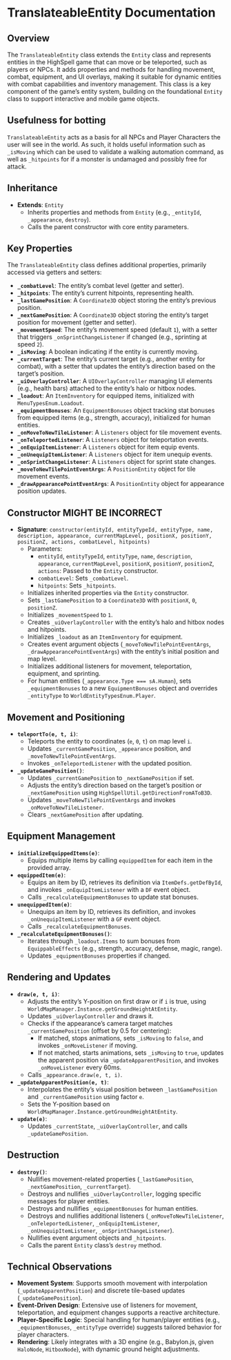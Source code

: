 # TranslateableEntity Documentation

## Overview
The `TranslateableEntity` class extends the `Entity` class and represents entities in the HighSpell game that can move or be teleported, such as players or NPCs. It adds properties and methods for handling movement, combat, equipment, and UI overlays, making it suitable for dynamic entities with combat capabilities and inventory management. This class is a key component of the game’s entity system, building on the foundational `Entity` class to support interactive and mobile game objects.

## Usefulness for botting
`TranslateableEntity` acts as a basis for all NPCs and Player Characters the user will see in the world. As such, it holds useful information such as `_isMoving` which can be used to validate a walking automation command, as well as `_hitpoints` for if a monster is undamaged and possibly free for attack.

## Inheritance
- **Extends**: `Entity`
  - Inherits properties and methods from `Entity` (e.g., `_entityId`, `_appearance`, `destroy`).
  - Calls the parent constructor with core entity parameters.

## Key Properties
The `TranslateableEntity` class defines additional properties, primarily accessed via getters and setters:

- **`_combatLevel`**: The entity’s combat level (getter and setter).
- **`_hitpoints`**: The entity’s current hitpoints, representing health.
- **`_lastGamePosition`**: A `Coordinate3D` object storing the entity’s previous position.
- **`_nextGamePosition`**: A `Coordinate3D` object storing the entity’s target position for movement (getter and setter).
- **`_movementSpeed`**: The entity’s movement speed (default `1`), with a setter that triggers `_onSprintChangeListener` if changed (e.g., sprinting at speed `2`).
- **`_isMoving`**: A boolean indicating if the entity is currently moving.
- **`_currentTarget`**: The entity’s current target (e.g., another entity for combat), with a setter that updates the entity’s direction based on the target’s position.
- **`_uiOverlayController`**: A `UIOverlayController` managing UI elements (e.g., health bars) attached to the entity’s halo or hitbox nodes.
- **`_loadout`**: An `ItemInventory` for equipped items, initialized with `MenuTypesEnum.Loadout`.
- **`_equipmentBonuses`**: An `EquipmentBonuses` object tracking stat bonuses from equipped items (e.g., strength, accuracy), initialized for human entities.
- **`_onMoveToNewTileListener`**: A `Listeners` object for tile movement events.
- **`_onTeleportedListener`**: A `Listeners` object for teleportation events.
- **`_onEquipItemListener`**: A `Listeners` object for item equip events.
- **`_onUnequipItemListener`**: A `Listeners` object for item unequip events.
- **`_onSprintChangeListener`**: A `Listeners` object for sprint state changes.
- **`_moveToNewTilePointEventArgs`**: A `PositionEntity` object for tile movement events.
- **`_drawAppearancePointEventArgs`**: A `PositionEntity` object for appearance position updates.

## Constructor MIGHT BE INCORRECT
- **Signature**: `constructor(entityId, entityTypeId, entityType, name, description, appearance, currentMapLevel, positionX, positionY, positionZ, actions, combatLevel, hitpoints)`
  - Parameters:
    - `entityId`, `entityTypeId`, `entityType`, `name`, `description`, `appearance`, `currentMapLevel`, `positionX`, `positionY`, `positionZ`, `actions`: Passed to the `Entity` constructor.
    - `combatLevel`: Sets `_combatLevel`.
    - `hitpoints`: Sets `_hitpoints`.
  - Initializes inherited properties via the `Entity` constructor.
  - Sets `_lastGamePosition` to a `Coordinate3D` with `positionX`, `0`, `positionZ`.
  - Initializes `_movementSpeed` to `1`.
  - Creates `_uiOverlayController` with the entity’s halo and hitbox nodes and hitpoints.
  - Initializes `_loadout` as an `ItemInventory` for equipment.
  - Creates event argument objects (`_moveToNewTilePointEventArgs`, `_drawAppearancePointEventArgs`) with the entity’s initial position and map level.
  - Initializes additional listeners for movement, teleportation, equipment, and sprinting.
  - For human entities (`_appearance.Type === sA.Human`), sets `_equipmentBonuses` to a new `EquipmentBonuses` object and overrides `_entityType` to `WorldEntityTypesEnum.Player`.

## Movement and Positioning
- **`teleportTo(e, t, i)`**:
  - Teleports the entity to coordinates (`e`, `0`, `t`) on map level `i`.
  - Updates `_currentGamePosition`, `_appearance` position, and `_moveToNewTilePointEventArgs`.
  - Invokes `_onTeleportedListener` with the updated position.
- **`_updateGamePosition()`**:
  - Updates `_currentGamePosition` to `_nextGamePosition` if set.
  - Adjusts the entity’s direction based on the target’s position or `_nextGamePosition` using `HighSpellUtil.getDirectionFromAToB3D`.
  - Updates `_moveToNewTilePointEventArgs` and invokes `_onMoveToNewTileListener`.
  - Clears `_nextGamePosition` after updating.

## Equipment Management
- **`initializeEquippedItems(e)`**:
  - Equips multiple items by calling `equippedItem` for each item in the provided array.
- **`equippedItem(e)`**:
  - Equips an item by ID, retrieves its definition via `ItemDefs.getDefById`, and invokes `_onEquipItemListener` with a `DF` event object.
  - Calls `_recalculateEquipmentBonuses` to update stat bonuses.
- **`unequippedItem(e)`**:
  - Unequips an item by ID, retrieves its definition, and invokes `_onUnequipItemListener` with a `GF` event object.
  - Calls `_recalculateEquipmentBonuses`.
- **`_recalculateEquipmentBonuses()`**:
  - Iterates through `_loadout.Items` to sum bonuses from `EquippableEffects` (e.g., strength, accuracy, defense, magic, range).
  - Updates `_equipmentBonuses` properties if changed.

## Rendering and Updates
- **`draw(e, t, i)`**:
  - Adjusts the entity’s Y-position on first draw or if `i` is true, using `WorldMapManager.Instance.getGroundHeightAtEntity`.
  - Updates `_uiOverlayController` and draws it.
  - Checks if the appearance’s camera target matches `_currentGamePosition` (offset by 0.5 for centering):
    - If matched, stops animations, sets `_isMoving` to `false`, and invokes `_onMoveListener` if moving.
    - If not matched, starts animations, sets `_isMoving` to `true`, updates the apparent position via `_updateApparentPosition`, and invokes `_onMoveListener` every 60ms.
  - Calls `_appearance.draw(e, t, i)`.
- **`_updateApparentPosition(e, t)`**:
  - Interpolates the entity’s visual position between `_lastGamePosition` and `_currentGamePosition` using factor `e`.
  - Sets the Y-position based on `WorldMapManager.Instance.getGroundHeightAtEntity`.
- **`update(e)`**:
  - Updates `_currentState`, `_uiOverlayController`, and calls `_updateGamePosition`.

## Destruction
- **`destroy()`**:
  - Nullifies movement-related properties (`_lastGamePosition`, `_nextGamePosition`, `_currentTarget`).
  - Destroys and nullifies `_uiOverlayController`, logging specific messages for player entities.
  - Destroys and nullifies `_equipmentBonuses` for human entities.
  - Destroys and nullifies additional listeners (`_onMoveToNewTileListener`, `_onTeleportedListener`, `_onEquipItemListener`, `_onUnequipItemListener`, `_onSprintChangeListener`).
  - Nullifies event argument objects and `_hitpoints`.
  - Calls the parent `Entity` class’s `destroy` method.

## Technical Observations
- **Movement System**: Supports smooth movement with interpolation (`_updateApparentPosition`) and discrete tile-based updates (`_updateGamePosition`).
- **Event-Driven Design**: Extensive use of listeners for movement, teleportation, and equipment changes supports a reactive architecture.
- **Player-Specific Logic**: Special handling for human/player entities (e.g., `_equipmentBonuses`, `_entityType` override) suggests tailored behavior for player characters.
- **Rendering**: Likely integrates with a 3D engine (e.g., Babylon.js, given `HaloNode`, `HitboxNode`), with dynamic ground height adjustments.

